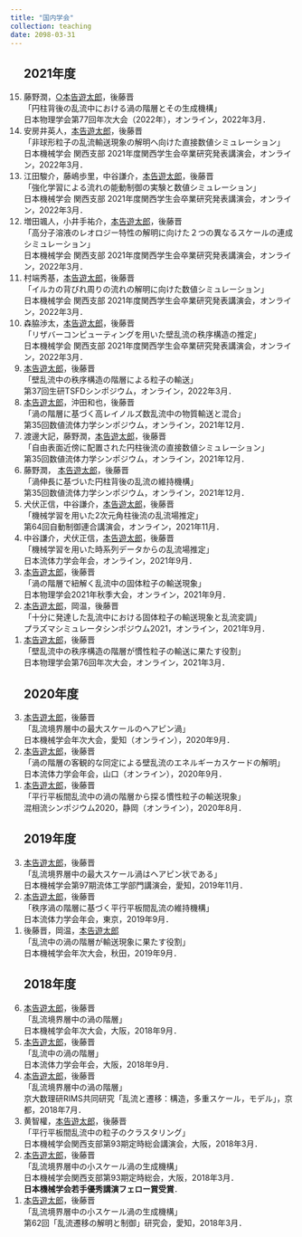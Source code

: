 ```yaml
---
title: "国内学会"
collection: teaching
date: 2098-03-31
---
```

<ul style="list-style-type:circle">
</ul>
<ol reversed>
<h2>
2021年度
</h2>
<li>
藤野潤，<u>○本告遊太郎</u>，後藤晋 <br>
「円柱背後の乱流中における渦の階層とその生成機構」 <br>
日本物理学会第77回年次大会（2022年），オンライン，2022年3月．
</li>
<li>
安房井英人，<u>本告遊太郎</u>，後藤晋 <br>
「非球形粒子の乱流輸送現象の解明へ向けた直接数値シミュレーション」 <br>
日本機械学会 関西支部 2021年度関西学生会卒業研究発表講演会，オンライン，2022年3月．
</li>
<li>
江田駿介，藤嶋歩里，中谷謙介，<u>本告遊太郎</u>，後藤晋 <br>
「強化学習による流れの能動制御の実験と数値シミュレーション」 <br>
日本機械学会 関西支部 2021年度関西学生会卒業研究発表講演会，オンライン，2022年3月．
</li>
<li>
増田颯人，小井手祐介，<u>本告遊太郎</u>，後藤晋 <br>
「高分子溶液のレオロジー特性の解明に向けた２つの異なるスケールの連成シミュレーション」 <br>
日本機械学会 関西支部 2021年度関西学生会卒業研究発表講演会，オンライン，2022年3月．
</li>
<li>
村端秀基，<u>本告遊太郎</u>，後藤晋 <br>
「イルカの背びれ周りの流れの解明に向けた数値シミュレーション」 <br>
日本機械学会 関西支部 2021年度関西学生会卒業研究発表講演会，オンライン，2022年3月．
</li>
<li>
森脇渉太，<u>本告遊太郎</u>，後藤晋 <br>
「リザバーコンピューティングを用いた壁乱流の秩序構造の推定」 <br>
日本機械学会 関西支部 2021年度関西学生会卒業研究発表講演会，オンライン，2022年3月．
</li>
<li>
<u>本告遊太郎</u>，後藤晋 <br>
「壁乱流中の秩序構造の階層による粒子の輸送」 <br>
第37回生研TSFDシンポジウム，オンライン，2022年3月．
</li>
<li>
<u>本告遊太郎</u>，沖田和也，後藤晋 <br>
「渦の階層に基づく高レイノルズ数乱流中の物質輸送と混合」 <br>
第35回数値流体力学シンポジウム，オンライン，2021年12月．
</li>
<li>
渡邊大記，藤野潤，<u>本告遊太郎</u>，後藤晋 <br>
「自由表面近傍に配置された円柱後流の直接数値シミュレーション」 <br>
第35回数値流体力学シンポジウム，オンライン，2021年12月．
</li>
<li>
藤野潤， <u>本告遊太郎</u>，後藤晋 <br>
「渦伸長に基づいた円柱背後の乱流の維持機構」 <br>
第35回数値流体力学シンポジウム，オンライン，2021年12月．
</li>
<li>
犬伏正信，中谷謙介，<u>本告遊太郎</u>，後藤晋 <br>
「機械学習を用いた2次元角柱後流の乱流場推定」 <br>
第64回自動制御連合講演会，オンライン，2021年11月．
</li>
<li>
中谷謙介，犬伏正信，<u>本告遊太郎</u>，後藤晋 <br>
「機械学習を用いた時系列データからの乱流場推定」 <br>
日本流体力学会年会，オンライン，2021年9月．
</li>
<li>
<u>本告遊太郎</u>，後藤晋 <br>
「渦の階層で紐解く乱流中の固体粒子の輸送現象」 <br>
日本物理学会2021年秋季大会，オンライン，2021年9月．
</li>
<li>
<u>本告遊太郎</u>，岡温，後藤晋 <br>
「十分に発達した乱流中における固体粒子の輸送現象と乱流変調」 <br>
プラズマシミュレータシンポジウム2021，オンライン，2021年9月．
</li>
<li>
<u>本告遊太郎</u>，後藤晋 <br>
「壁乱流中の秩序構造の階層が慣性粒子の輸送に果たす役割」 <br>
日本物理学会第76回年次大会，オンライン，2021年3月．
</li>
</ol>
<ol reversed>
<h2>
2020年度
</h2>
<li>
<u>本告遊太郎</u>，後藤晋 <br>
「乱流境界層中の最大スケールのヘアピン渦」 <br>
日本機械学会年次大会，愛知（オンライン），2020年9月．
</li>
<li>
<u>本告遊太郎</u>，後藤晋 <br>
「渦の階層の客観的な同定による壁乱流のエネルギーカスケードの解明」 <br>
日本流体力学会年会，山口（オンライン），2020年9月．
</li>
<li>
<u>本告遊太郎</u>，後藤晋 <br>
「平行平板間乱流中の渦の階層から探る慣性粒子の輸送現象」 <br>
混相流シンポジウム2020，静岡（オンライン），2020年8月．
</li>
</ol>
<ol reversed>
<h2>
2019年度
</h2>
<li>
<u>本告遊太郎</u>，後藤晋 <br>
「乱流境界層中の最大スケール渦はヘアピン状である」 <br>
日本機械学会第97期流体工学部門講演会，愛知，2019年11月．
</li>
<li>
<u>本告遊太郎</u>，後藤晋 <br>
「秩序渦の階層に基づく平行平板間乱流の維持機構」 <br>
日本流体力学会年会，東京，2019年9月．
</li>
<li>
後藤晋，岡温，<u>本告遊太郎</u> <br>
「乱流中の渦の階層が輸送現象に果たす役割」 <br>
日本機械学会年次大会，秋田，2019年9月．
</li>
</ol>
<ol reversed>
<h2>
2018年度
</h2>
<li>
<u>本告遊太郎</u>，後藤晋 <br>
「乱流境界層中の渦の階層」 <br>
日本機械学会年次大会，大阪，2018年9月．
</li>
<li>
<u>本告遊太郎</u>，後藤晋 <br>
「乱流中の渦の階層」 <br>
日本流体力学会年会，大阪，2018年9月．
</li>
<li>
<u>本告遊太郎</u>，後藤晋 <br>
「乱流境界層中の渦の階層」 <br>
京大数理研RIMS共同研究「乱流と遷移：構造，多重スケール，モデル」，京都，2018年7月．
</li>
<li>
黄智權，<u>本告遊太郎</u>，後藤晋 <br>
「平行平板間乱流中の粒子のクラスタリング」 <br>
日本機械学会関西支部第93期定時総会講演会，大阪，2018年3月．
</li>
<li>
<u>本告遊太郎</u>，後藤晋 <br>
「乱流境界層中の小スケール渦の生成機構」 <br>
日本機械学会関西支部第93期定時総会，大阪，2018年3月．<br>
<b>日本機械学会若手優秀講演フェロー賞受賞</b>．
</li>
<li>
<u>本告遊太郎</u>，後藤晋 <br>
「乱流境界層中の小スケール渦の生成機構」 <br>
第62回「乱流遷移の解明と制御」研究会，愛知，2018年3月．
</li>
</ol>
